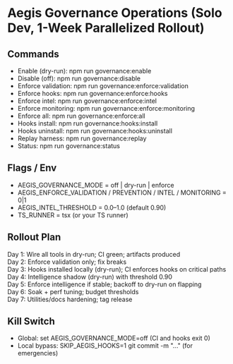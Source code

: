 # Aegis Governance Operations (Solo Dev, 1-Week Parallelized Rollout)

## Commands
- Enable (dry-run):    npm run governance:enable
- Disable (off):       npm run governance:disable
- Enforce validation:  npm run governance:enforce:validation
- Enforce hooks:       npm run governance:enforce:hooks
- Enforce intel:       npm run governance:enforce:intel
- Enforce monitoring:  npm run governance:enforce:monitoring
- Enforce all:         npm run governance:enforce:all
- Hooks install:       npm run governance:hooks:install
- Hooks uninstall:     npm run governance:hooks:uninstall
- Replay harness:      npm run governance:replay
- Status:              npm run governance:status

## Flags / Env
- AEGIS_GOVERNANCE_MODE = off | dry-run | enforce
- AEGIS_ENFORCE_VALIDATION / PREVENTION / INTEL / MONITORING = 0|1
- AEGIS_INTEL_THRESHOLD = 0.0–1.0 (default 0.90)
- TS_RUNNER = tsx (or your TS runner)

## Rollout Plan
Day 1: Wire all tools in dry-run; CI green; artifacts produced  
Day 2: Enforce validation only; fix breaks  
Day 3: Hooks installed locally (dry-run); CI enforces hooks on critical paths  
Day 4: Intelligence shadow (dry-run) with threshold 0.90  
Day 5: Enforce intelligence if stable; backoff to dry-run on flapping  
Day 6: Soak + perf tuning; budget thresholds  
Day 7: Utilities/docs hardening; tag release

## Kill Switch
- Global: set AEGIS_GOVERNANCE_MODE=off (CI and hooks exit 0)
- Local bypass: SKIP_AEGIS_HOOKS=1 git commit -m "..." (for emergencies)
